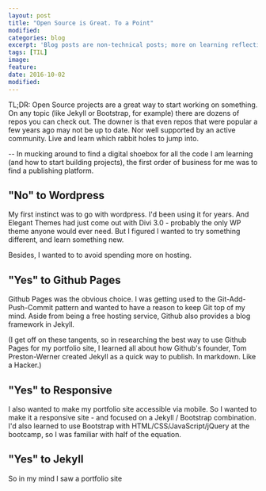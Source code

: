 ```yaml
---
layout: post
title: "Open Source is Great. To a Point"
modified:
categories: blog
excerpt: 'Blog posts are non-technical posts; more on learning reflections'
tags: [TIL]
image:
feature:
date: 2016-10-02
modified: 
---
```


TL;DR:  Open Source projects are a great way to start working on something. On any topic (like Jekyll or Bootstrap, for example) there are dozens of repos you can check out. The downer is that even repos that were popular a few years ago may not be up to date. Nor well supported by an active community. Live and learn which rabbit holes to jump into.

--
In mucking around to find a digital shoebox for all the code I am learning (and how to start building projects), the first order of business for me was to find a publishing platform.

## "No" to Wordpress
My first instinct was to go with wordpress. I'd been using it for years. And Elegant Themes had just come out with Divi 3.0 - probably the only WP theme anyone would ever need. But I figured I wanted to try something different, and learn something new. 

Besides, I wanted to to avoid spending more on hosting. 

## "Yes" to Github Pages 
Github Pages was the obvious choice.  I was getting used to the Git-Add-Push-Commit pattern and wanted to have a reason to keep Git top of my mind. Aside from being a free hosting service, Github also provides a blog framework in Jekyll.

(I get off on these tangents, so in researching the best way to use Github Pages for my portfolio site, I learned all about how Github's founder, Tom Preston-Werner created Jekyll as a quick way to publish. In markdown. Like a Hacker.)

## "Yes" to Responsive
I also wanted to make my portfolio site accessible via mobile. So I wanted to make it a responsive site - and focused on a Jekyll / Bootstrap combination.  I'd also learned to use Bootstrap with HTML/CSS/JavaScript/jQuery at the bootcamp, so I was familiar with half of the equation. 

## "Yes" to Jekyll
So in my mind I saw a portfolio site